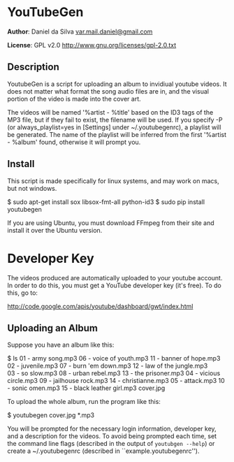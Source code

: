 
YouTubeGen
==========                                                       

**Author**: Daniel da Silva <var.mail.daniel@gmail.com>

**License**: GPL v2.0 <http://www.gnu.org/licenses/gpl-2.0.txt>


Description
-----------

YoutubeGen is a script for uploading an album to invidiual youtube videos. It does not matter what format the song audio files are in, and the visual portion of the video is made into the cover art.

The videos will be named '%artist - %title' based on the ID3 tags of the MP3 file, but if they fail to exist, the filename will be used. If you specify -P (or always_playlist=yes in [Settings] under ~/.youtubegenrc), a playlist will be generated. The name of the playlist will be inferred from the first '%artist - %album' found, otherwise it will prompt you.

Install
-------

This script is made specifically for linux systems, and may work on macs, but not windows.

   $ sudo apt-get install sox libsox-fmt-all python-id3 
   $ sudo pip install youtubegen

If you are using Ubuntu, you must download FFmpeg from their site and install it over the Ubuntu version.

# Developer Key

The videos produced are automatically uploaded to your youtube account. In order to do this, you must get a YouTube developer key (it's free). To do this, go to:

   http://code.google.com/apis/youtube/dashboard/gwt/index.html

Uploading an Album
------------------

Suppose you have an album like this:

   $ ls
   01 - army song.mp3       06 - voice of youth.mp3  11 - banner of hope.mp3      
   02 - juvenile.mp3        07 - burn 'em down.mp3   12 - law of the jungle.mp3   
   03 - so slow.mp3         08 - urban rebel.mp3     13 - the prisoner.mp3
   04 - vicious circle.mp3  09 - jailhouse rock.mp3  14 - christianne.mp3
   05 - attack.mp3          10 - sonic omen.mp3      15 - black leather girl.mp3
   cover.jpg

To upload the whole album, run the program like this:

   $ youtubegen cover.jpg *.mp3

You will be prompted for the necessary login information, developer key, and a description for the videos. To avoid being prompted each time, set the command line flags (described in the output of ``youtubgen --help``) or create a ~/.youtubegenrc (described in ``example.youtubegenrc'').
